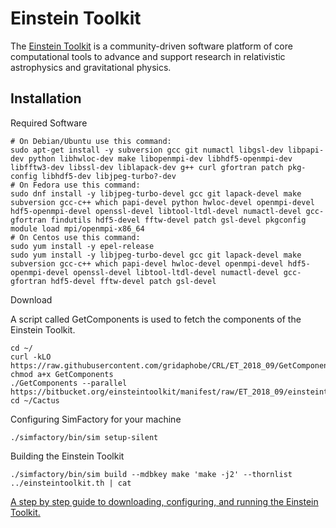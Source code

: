 # Einstein Toolkit

The [Einstein Toolkit](https://www.einsteintoolkit.org/index.html) is a community-driven software platform of core computational tools to advance and support research in relativistic astrophysics and gravitational physics.

## Installation

Required Software

```
# On Debian/Ubuntu use this command:
sudo apt-get install -y subversion gcc git numactl libgsl-dev libpapi-dev python libhwloc-dev make libopenmpi-dev libhdf5-openmpi-dev libfftw3-dev libssl-dev liblapack-dev g++ curl gfortran patch pkg-config libhdf5-dev libjpeg-turbo?-dev
# On Fedora use this command:
sudo dnf install -y libjpeg-turbo-devel gcc git lapack-devel make subversion gcc-c++ which papi-devel python hwloc-devel openmpi-devel hdf5-openmpi-devel openssl-devel libtool-ltdl-devel numactl-devel gcc-gfortran findutils hdf5-devel fftw-devel patch gsl-devel pkgconfig
module load mpi/openmpi-x86_64
# On Centos use this command:
sudo yum install -y epel-release
sudo yum install -y libjpeg-turbo-devel gcc git lapack-devel make subversion gcc-c++ which papi-devel hwloc-devel openmpi-devel hdf5-openmpi-devel openssl-devel libtool-ltdl-devel numactl-devel gcc-gfortran hdf5-devel fftw-devel patch gsl-devel
```

Download

A script called GetComponents is used to fetch the components of the Einstein Toolkit.
    
```
cd ~/
curl -kLO https://raw.githubusercontent.com/gridaphobe/CRL/ET_2018_09/GetComponents
chmod a+x GetComponents
./GetComponents --parallel https://bitbucket.org/einsteintoolkit/manifest/raw/ET_2018_09/einsteintoolkit.th
cd ~/Cactus
```

Configuring SimFactory for your machine

```
./simfactory/bin/sim setup-silent
```

Building the Einstein Toolkit

```
./simfactory/bin/sim build --mdbkey make 'make -j2' --thornlist ../einsteintoolkit.th | cat
```

[A step by step guide to downloading, configuring, and running the Einstein Toolkit.](https://github.com/nds-org/jupyter-et/blob/master/CactusTutorial.ipynb)

